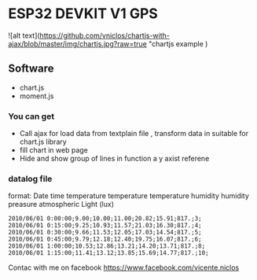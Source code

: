 # ESP32 DEVKIT V1 GPS

![alt text](https://github.com/vniclos/chartjs-with-ajax/blob/master/img/chartjs.jpg?raw=true "chartjs example )


## Software
- chart.js 
- moment.js

### You can get 
- Call ajax for load data from textplain file , transform data in suitable for chart.js library
- fill chart in web page
- Hide and show group of lines in function a y axist referene

### datalog file
format:
Date time
temperature
temperature
temperature
humidity
humidity
preasure atmospheric
Light (lux)
```
2010/06/01 0:00:00;9.00;10.00;11.00;20.82;15.91;817.;3;
2010/06/01 0:15:00;9.25;10.93;11.57;21.03;16.30;817.;4;
2010/06/01 0:30:00;9.66;11.53;12.05;17.03;14.54;817.;5;
2010/06/01 0:45:00;9.79;12.18;12.40;19.75;16.07;817.;6;
2010/06/01 1:00:00;10.53;12.86;13.21;14.20;13.71;817.;8;
2010/06/01 1:15:00;11.41;13.12;13.85;15.69;14.77;817.;10;
```

Contac with me on facebook 
https://www.facebook.com/vicente.niclos
